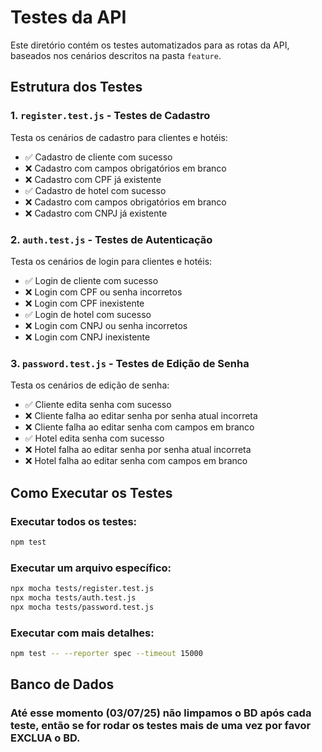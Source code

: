 # Testes da API

Este diretório contém os testes automatizados para as rotas da API, baseados nos cenários descritos na pasta `feature`.

## Estrutura dos Testes


### 1. `register.test.js` - Testes de Cadastro
Testa os cenários de cadastro para clientes e hotéis:
- ✅ Cadastro de cliente com sucesso
- ❌ Cadastro com campos obrigatórios em branco
- ❌ Cadastro com CPF já existente
- ✅ Cadastro de hotel com sucesso
- ❌ Cadastro com campos obrigatórios em branco
- ❌ Cadastro com CNPJ já existente

### 2. `auth.test.js` - Testes de Autenticação
Testa os cenários de login para clientes e hotéis:
- ✅ Login de cliente com sucesso
- ❌ Login com CPF ou senha incorretos
- ❌ Login com CPF inexistente
- ✅ Login de hotel com sucesso
- ❌ Login com CNPJ ou senha incorretos
- ❌ Login com CNPJ inexistente

### 3. `password.test.js` - Testes de Edição de Senha
Testa os cenários de edição de senha:
- ✅ Cliente edita senha com sucesso
- ❌ Cliente falha ao editar senha por senha atual incorreta
- ❌ Cliente falha ao editar senha com campos em branco
- ✅ Hotel edita senha com sucesso
- ❌ Hotel falha ao editar senha por senha atual incorreta
- ❌ Hotel falha ao editar senha com campos em branco

## Como Executar os Testes

### Executar todos os testes:
```bash
npm test
```

### Executar um arquivo específico:
```bash
npx mocha tests/register.test.js
npx mocha tests/auth.test.js
npx mocha tests/password.test.js
```

### Executar com mais detalhes:
```bash
npm test -- --reporter spec --timeout 15000
```

## Banco de Dados

### Até esse momento (03/07/25) não limpamos o BD após cada teste, então se for rodar os testes mais de uma vez por favor EXCLUA o BD.
